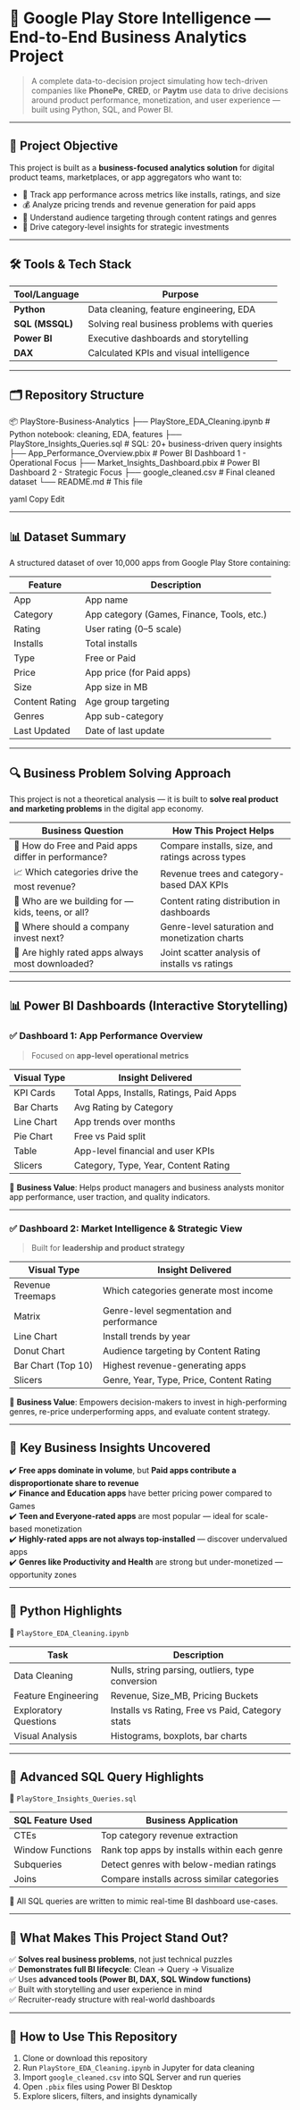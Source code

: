  # 📱 Google Play Store Intelligence — End-to-End Business Analytics Project

> A complete data-to-decision project simulating how tech-driven companies like **PhonePe**, **CRED**, or **Paytm** use data to drive decisions around product performance, monetization, and user experience — built using Python, SQL, and Power BI.

---

## 📌 Project Objective

This project is built as a **business-focused analytics solution** for digital product teams, marketplaces, or app aggregators who want to:

- 🎯 Track app performance across metrics like installs, ratings, and size
- 💰 Analyze pricing trends and revenue generation for paid apps
- 🧒 Understand audience targeting through content ratings and genres
- 🧠 Drive category-level insights for strategic investments

---

## 🛠️ Tools & Tech Stack

| Tool/Language   | Purpose                                        |
|------------------|-------------------------------------------------|
| **Python**        | Data cleaning, feature engineering, EDA        |
| **SQL (MSSQL)**   | Solving real business problems with queries    |
| **Power BI**      | Executive dashboards and storytelling          |
| **DAX**           | Calculated KPIs and visual intelligence        |

---

## 🗂️ Repository Structure

📦 PlayStore-Business-Analytics
├── PlayStore_EDA_Cleaning.ipynb # Python notebook: cleaning, EDA, features
├── PlayStore_Insights_Queries.sql # SQL: 20+ business-driven query insights
├── App_Performance_Overview.pbix # Power BI Dashboard 1 - Operational Focus
├── Market_Insights_Dashboard.pbix # Power BI Dashboard 2 - Strategic Focus
├── google_cleaned.csv # Final cleaned dataset
└── README.md # This file

yaml
Copy
Edit

---

## 📊 Dataset Summary

A structured dataset of over 10,000 apps from Google Play Store containing:

| Feature           | Description                                   |
|-------------------|-----------------------------------------------|
| App               | App name                                      |
| Category          | App category (Games, Finance, Tools, etc.)    |
| Rating            | User rating (0–5 scale)                       |
| Installs          | Total installs                                |
| Type              | Free or Paid                                  |
| Price             | App price (for Paid apps)                     |
| Size              | App size in MB                                |
| Content Rating    | Age group targeting                           |
| Genres            | App sub-category                              |
| Last Updated      | Date of last update                           |

---

## 🔍 Business Problem Solving Approach

This project is not a theoretical analysis — it is built to **solve real product and marketing problems** in the digital app economy.

| Business Question                                  | How This Project Helps                               |
|---------------------------------------------------|-------------------------------------------------------|
| 💸 How do Free and Paid apps differ in performance? | Compare installs, size, and ratings across types      |
| 📈 Which categories drive the most revenue?        | Revenue trees and category-based DAX KPIs            |
| 🧒 Who are we building for — kids, teens, or all?  | Content rating distribution in dashboards             |
| 🧭 Where should a company invest next?             | Genre-level saturation and monetization charts        |
| 🧪 Are highly rated apps always most downloaded?   | Joint scatter analysis of installs vs ratings         |

---

## 📊 Power BI Dashboards (Interactive Storytelling)

### ✅ Dashboard 1: App Performance Overview

> Focused on **app-level operational metrics**

| Visual Type      | Insight Delivered                          |
|------------------|---------------------------------------------|
| KPI Cards        | Total Apps, Installs, Ratings, Paid Apps    |
| Bar Charts       | Avg Rating by Category                      |
| Line Chart       | App trends over months                      |
| Pie Chart        | Free vs Paid split                          |
| Table            | App-level financial and user KPIs           |
| Slicers          | Category, Type, Year, Content Rating        |

🎯 **Business Value**: Helps product managers and business analysts monitor app performance, user traction, and quality indicators.

---

### ✅ Dashboard 2: Market Intelligence & Strategic View

> Built for **leadership and product strategy**

| Visual Type        | Insight Delivered                               |
|--------------------|--------------------------------------------------|
| Revenue Treemaps    | Which categories generate most income            |
| Matrix              | Genre-level segmentation and performance         |
| Line Chart          | Install trends by year                           |
| Donut Chart         | Audience targeting by Content Rating            |
| Bar Chart (Top 10)  | Highest revenue-generating apps                  |
| Slicers             | Genre, Year, Type, Price, Content Rating         |

🎯 **Business Value**: Empowers decision-makers to invest in high-performing genres, re-price underperforming apps, and evaluate content strategy.

---

## 🧠 Key Business Insights Uncovered

✔️ **Free apps dominate in volume**, but **Paid apps contribute a disproportionate share to revenue**  
✔️ **Finance and Education apps** have better pricing power compared to Games  
✔️ **Teen and Everyone-rated apps** are most popular — ideal for scale-based monetization  
✔️ **Highly-rated apps are not always top-installed** — discover undervalued apps  
✔️ **Genres like Productivity and Health** are strong but under-monetized — opportunity zones

---

## 🐍 Python Highlights

📁 `PlayStore_EDA_Cleaning.ipynb`

| Task                        | Description                                      |
|-----------------------------|--------------------------------------------------|
| Data Cleaning               | Nulls, string parsing, outliers, type conversion |
| Feature Engineering         | Revenue, Size_MB, Pricing Buckets                |
| Exploratory Questions       | Installs vs Rating, Free vs Paid, Category stats |
| Visual Analysis             | Histograms, boxplots, bar charts                 |

---

## 🧾 Advanced SQL Query Highlights

📁 `PlayStore_Insights_Queries.sql`

| SQL Feature Used | Business Application                               |
|------------------|-----------------------------------------------------|
| CTEs             | Top category revenue extraction                     |
| Window Functions | Rank top apps by installs within each genre         |
| Subqueries       | Detect genres with below-median ratings             |
| Joins            | Compare installs across similar categories          |

🧠 All SQL queries are written to mimic real-time BI dashboard use-cases.

---

## 🎯 What Makes This Project Stand Out?

✅ **Solves real business problems**, not just technical puzzles  
✅ **Demonstrates full BI lifecycle**: Clean → Query → Visualize  
✅ Uses **advanced tools (Power BI, DAX, SQL Window functions)**  
✅ Built with storytelling and user experience in mind  
✅ Recruiter-ready structure with real-world dashboards

---

## 🔧 How to Use This Repository

1. Clone or download this repository
2. Run `PlayStore_EDA_Cleaning.ipynb` in Jupyter for data cleaning
3. Import `google_cleaned.csv` into SQL Server and run queries
4. Open `.pbix` files using Power BI Desktop
5. Explore slicers, filters, and insights dynamically

